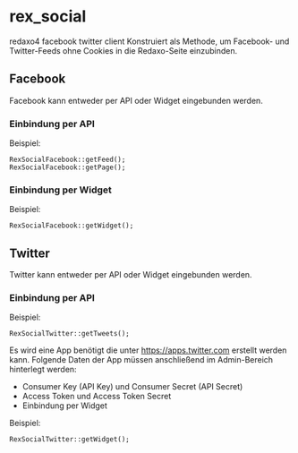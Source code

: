 # rex_social

redaxo4 facebook twitter client
Konstruiert als Methode, um Facebook- und Twitter-Feeds ohne Cookies in die Redaxo-Seite einzubinden.

## Facebook

Facebook kann entweder per API oder Widget eingebunden werden.

### Einbindung per API

Beispiel:

    RexSocialFacebook::getFeed();
    RexSocialFacebook::getPage();
        
### Einbindung per Widget

Beispiel:

    RexSocialFacebook::getWidget();


## Twitter

Twitter kann entweder per API oder Widget eingebunden werden.

### Einbindung per API

Beispiel:

    RexSocialTwitter::getTweets();
        
Es wird eine App benötigt die unter https://apps.twitter.com erstellt werden kann. Folgende Daten der App müssen anschließend im Admin-Bereich hinterlegt werden:

- Consumer Key (API Key) und Consumer Secret (API Secret)
- Access Token und Access Token Secret
- Einbindung per Widget

Beispiel:

    RexSocialTwitter::getWidget();
    
